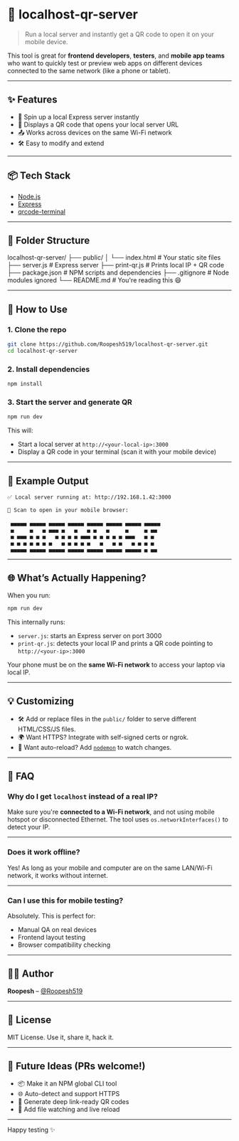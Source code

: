 # 📡 localhost-qr-server

> Run a local server and instantly get a QR code to open it on your mobile device.

This tool is great for **frontend developers**, **testers**, and **mobile app teams** who want to quickly test or preview web apps on different devices connected to the same network (like a phone or tablet).

---

## ✨ Features

- 🔌 Spin up a local Express server instantly
- 📱 Displays a QR code that opens your local server URL
- 📤 Works across devices on the same Wi-Fi network
- 🛠 Easy to modify and extend

---

## 📦 Tech Stack

- [Node.js](https://nodejs.org/)
- [Express](https://expressjs.com/)
- [qrcode-terminal](https://www.npmjs.com/package/qrcode-terminal)

---

## 📂 Folder Structure

localhost-qr-server/
├── public/
│   └── index.html         # Your static site files
├── server.js              # Express server
├── print-qr.js            # Prints local IP + QR code
├── package.json           # NPM scripts and dependencies
├── .gitignore             # Node modules ignored
└── README.md              # You're reading this 😄

---

## 🔧 How to Use

### 1. Clone the repo

```bash
git clone https://github.com/Roopesh519/localhost-qr-server.git
cd localhost-qr-server
```

### 2. Install dependencies

```bash
npm install
```

### 3. Start the server and generate QR

```bash
npm run dev
```

This will:

* Start a local server at `http://<your-local-ip>:3000`
* Display a QR code in your terminal (scan it with your mobile device)

---

## 🧪 Example Output

```bash
✅ Local server running at: http://192.168.1.42:3000

📱 Scan to open in your mobile browser:

 ▄▄▄▄▄ ▄▄▄▄▄ ▄▄▄▄▄ ▄▄▄▄▄ ▄▄▄▄▄ ▄▄▄▄▄ ▄▄▄▄▄ ▄▄▄▄▄ 
 ▄     ▄   ▄ ▄▄▄ ▄   ▄   ▄ ▄   ▄     ▄     ▄ ▄▄  
 ▄ ▄▄▄ ▄ ▄ ▄   ▄ ▄ ▄ ▄ ▄▄▄ ▄ ▄ ▄ ▄ ▄ ▄▄▄   ▄ ▄   
 ▄ ▄ ▄ ▄ ▄ ▄ ▄   ▄ ▄ ▄ ▄ ▄   ▄   ▄ ▄   ▄ ▄ ▄ ▄   
 ▄▄▄▄▄ ▄▄▄▄▄ ▄▄▄▄▄ ▄▄▄▄▄ ▄▄▄▄▄ ▄▄▄▄▄ ▄▄▄▄▄ ▄ ▄▄  
```

---

## 🌐 What’s Actually Happening?

When you run:

```bash
npm run dev
```

This internally runs:

* `server.js`: starts an Express server on port 3000
* `print-qr.js`: detects your local IP and prints a QR code pointing to `http://<your-ip>:3000`

Your phone must be on the **same Wi-Fi network** to access your laptop via local IP.

---

## 💡 Customizing

* 🛠 Add or replace files in the `public/` folder to serve different HTML/CSS/JS files.
* 🌍 Want HTTPS? Integrate with self-signed certs or ngrok.
* 🔄 Want auto-reload? Add [`nodemon`](https://www.npmjs.com/package/nodemon) to watch changes.

---

## 🙋 FAQ

### Why do I get `localhost` instead of a real IP?

Make sure you're **connected to a Wi-Fi network**, and not using mobile hotspot or disconnected Ethernet. The tool uses `os.networkInterfaces()` to detect your IP.

---

### Does it work offline?

Yes! As long as your mobile and computer are on the same LAN/Wi-Fi network, it works without internet.

---

### Can I use this for mobile testing?

Absolutely. This is perfect for:

* Manual QA on real devices
* Frontend layout testing
* Browser compatibility checking

---

## 🧑‍💻 Author

**Roopesh** – [@Roopesh519](https://github.com/Roopesh519)

---

## 📃 License

MIT License. Use it, share it, hack it.

---

## 📌 Future Ideas (PRs welcome!)

* 📦 Make it an NPM global CLI tool
* 🌐 Auto-detect and support HTTPS
* 📲 Generate deep link-ready QR codes
* 🧠 Add file watching and live reload

---

Happy testing ✨

